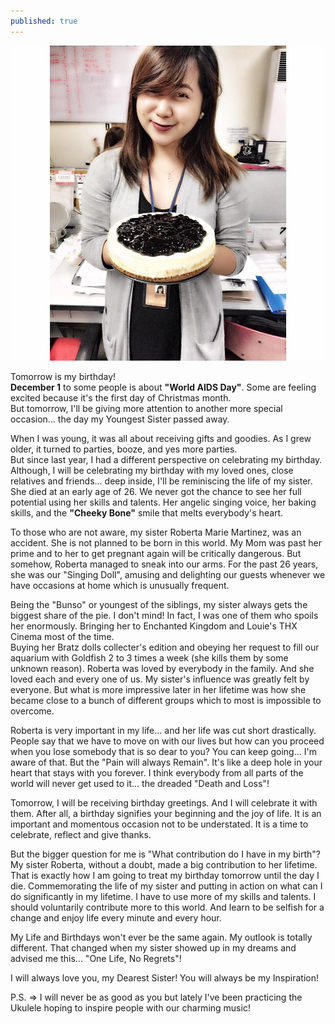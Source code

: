 ```yaml
---
published: true
---
```

![Birthday](/images/TMsKitchen.jpg)

Tomorrow is my birthday!   
**December 1** to some people is about **"World AIDS Day"**. Some are feeling excited because it's the first day of Christmas month.   
But tomorrow, I'll be giving more attention to another more special occasion... the day my Youngest Sister passed away. 

When I was young, it was all about receiving gifts and goodies. As I grew older, it turned to parties, booze, and yes more parties.   
But since last year, I had a different perspective on celebrating my birthday.  
Although, I will be celebrating my birthday with my loved ones, close relatives and friends... deep inside, I'll be reminiscing the life of my sister. 
She died at an early age of 26. 
We never got the chance to see her full potential using her skills and talents. 
Her angelic singing voice, her baking skills, and the **"Cheeky Bone"** smile that melts everybody's heart. 

To those who are not aware, my sister Roberta Marie Martinez, was an accident. She is not planned to be born in this world. 
My Mom was past her prime and to her to get pregnant again will be critically dangerous. But somehow, Roberta managed to sneak into our arms. 
For the past 26 years, she was our "Singing Doll", amusing and delighting our guests whenever we have occasions at home which is unusually frequent.

Being the "Bunso" or youngest of the siblings, my sister always gets the biggest share of the pie.
I don't mind! In fact, I was one of them who spoils her enormously. 
Bringing her to Enchanted Kingdom and Louie's THX Cinema most of the time.  
Buying her Bratz dolls collecter's edition and obeying her request to fill our aquarium with Goldfish 2 to 3 times a week (she kills them by some unknown reason).
Roberta was loved by everybody in the family. And she loved each and every one of us. 
My sister's influence was greatly felt by everyone. But what is more impressive later in her lifetime was how she became close to a bunch of different groups which to most is impossible to overcome. 

Roberta is very important in my life... and her life was cut short drastically. People say that we have to move on with our lives but how can you proceed when you lose somebody that is so dear to you?
You can keep going... I'm aware of that. But the "Pain will always Remain".
It's like a deep hole in your heart that stays with you forever. 
I think everybody from all parts of the world will never get used to it... the dreaded "Death and Loss"!

Tomorrow, I will be receiving birthday greetings. And I will celebrate it with them. After all, a birthday signifies your beginning and the joy of life. It is an important and momentous occasion not to be understated. It is a time to celebrate, reflect and give thanks.

But the bigger question for me is "What contribution do I have in my birth"? 
My sister Roberta, without a doubt, made a big contribution to her lifetime. 
That is exactly how I am going to treat my birthday tomorrow until the day I die. 
Commemorating the life of my sister and putting in action on what can I do significantly in my lifetime. 
I have to use more of my skills and talents. I should voluntarily contribute more to this world. And learn to be selfish for a change and enjoy life every minute and every hour. 

My Life and Birthdays won't ever be the same again. My outlook is totally different.
That changed when my sister showed up in my dreams and advised me this... 
"One Life, No Regrets"!

I will always love you, my Dearest Sister! You will always be my Inspiration! 

P.S. => I will never be as good as you but lately I've been practicing the Ukulele hoping to inspire people with our charming music!




